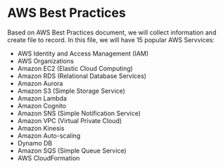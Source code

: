 # AWS Best Practices

Based on AWS Best Practices document, we will collect information and create file to record. In this file, we will have 15 popular AWS Servvices:

- AWS Identity and Access Management (IAM)
- AWS Organizations
- Amazon EC2 (Elastic Cloud Computing)
- Amazon RDS (Relational Database Services)
- Amazon Aurora
- Amazon S3 (Simple Storage Service)
- Amazon Lambda
- Amazon Cognito
- Amazon SNS (Simple Notification Service)
- Amazon VPC (Virtual Private Cloud)
- Amazon Kinesis
- Amazon Auto-scaling
- Dynamo DB
- Amazon SQS (Simple Queue Service)
- AWS CloudFormation
